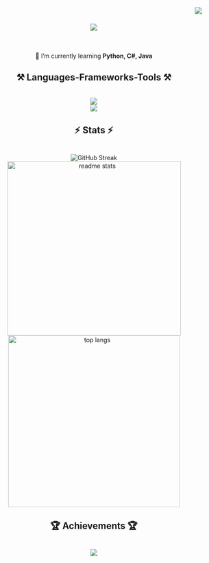 <img align="right" src="https://visitor-badge.laobi.icu/badge?page_id=OlyoshaOlyosha.OlyoshaOlyosha"/>

<h1 align="center">
    <img src="https://readme-typing-svg.herokuapp.com/?font=Righteous&size=35&center=true&vCenter=true&width=500&height=70&duration=4000&lines=Hi+There!+👋;+I'm+Alex!;" />
</h1>

<br/>

<div align="center">

 🌱 I’m currently learning **Python, C#, Java**
 
 </div>
 
<h2 align="center">⚒️ Languages-Frameworks-Tools ⚒️</h2>
<br/>
<div align="center">
    <img src="https://skillicons.dev/icons?i=html,css,vscode,github,figma" /><br/>
    <img src="https://skillicons.dev/icons?i=cs,python,java,mysql,javascript,git,idea" /><br/>
</div>

<h2 align="center">⚡ Stats ⚡</h2>
<br/>
<div align="center">
    <img src="https://streak-stats.demolab.com?user=OlyoshaOlyosha&theme=react&hide_border=true&border_radius=10&card_width=400&card_height=100" alt="GitHub Streak" />
    <img width="405" src="https://github-readme-stats.vercel.app/api?username=OlyoshaOlyosha&show_icons=true&theme=react&rank_icon=github&border_radius=10&hide_border=true&card_height=100&include_all_commits=true&count_private=true" alt="readme stats" />
    <br/>
    <img width="400" align="center" src="https://github-readme-stats.vercel.app/api/top-langs/?username=OlyoshaOlyosha&hide=HTML&langs_count=8&layout=compact&theme=react&border_radius=10&size_weight=0.5&count_weight=0.5&exclude_repo=github-readme-stats&hide_border=true&card_height=90&card_width=400" alt="top langs" />
</div>
<h2 align="center">🏆 Achievements 🏆</h2>
<br/>
<div align="center">
<img src="https://github-profile-trophy.vercel.app/?username=OlyoshaOlyosha&theme=onedark&no-frame=true&rank=-?&column=-1">
</div>
